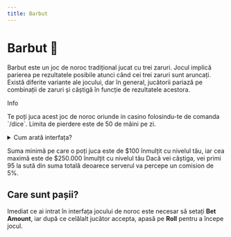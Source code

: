 ```yaml
---
title: Barbut
---
```

# Barbut 🎲
Barbut este un joc de noroc tradițional jucat cu trei zaruri. Jocul implică parierea pe rezultatele posibile atunci când cei trei zaruri sunt aruncați. Există diferite variante ale jocului, dar în general, jucătorii pariază pe combinații de zaruri și câștigă în funcție de rezultatele acestora.

<div class="info-container">
    <p class="title">Info</p>
    <p class="description">Te poți juca acest joc de noroc oriunde in casino folosindu-te de comanda `/dice`.
Limita de pierdere este de 50 de mâini pe zi.
    </p>
</div>

<details class="details custom-block">
    <summary>Cum arată interfața?</summary>
    <p>![Dice](https://i.imgur.com/iHWqBgl.png)</p>
</details>

Suma minimă pe care o poți juca este de $100 înmulțit cu nivelul tău, iar cea maximă este de $250.000 înmulțit cu nivelul tău
Dacă vei câștiga, vei primi 95 la sută din suma totală deoarece serverul va percepe un comision de 5%.

## Care sunt pașii?
Imediat ce ai intrat în interfața jocului de noroc este necesar să setați **Bet Amount**, iar după ce celălalt jucător accepta, apasă pe **Roll** pentru a începe jocul.
